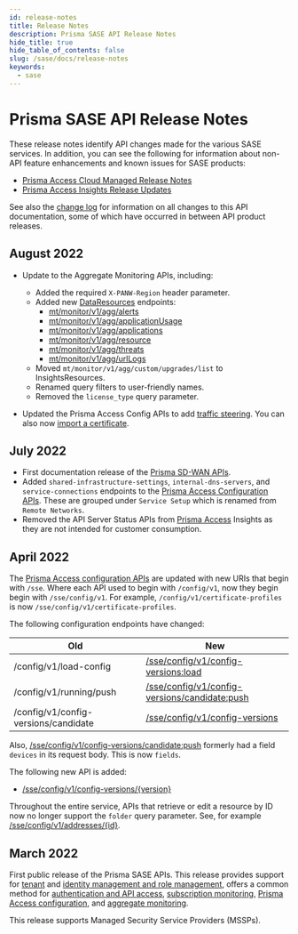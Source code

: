 ```yaml
---
id: release-notes
title: Release Notes
description: Prisma SASE API Release Notes
hide_title: true
hide_table_of_contents: false
slug: /sase/docs/release-notes
keywords:
  - sase
---
```


# Prisma SASE API Release Notes

These release notes identify API changes made for the various SASE services. In addition, you can
see the following for information about non-API feature enhancements and known issues for SASE products:

- [Prisma Access Cloud Managed Release Notes](https://docs.paloaltonetworks.com/prisma/prisma-access/prisma-access-cloud-managed-release-notes/release-information)
- [Prisma Access Insights Release Updates](https://docs.paloaltonetworks.com/prisma/prisma-access/prisma-access-insights/insights/app-updates)

See also the [change log](/sase/docs/release-notes/changelog) for information on all changes to this API documentation, some of which have
occurred in between API product releases.

## August 2022

- Update to the Aggregate Monitoring APIs, including:

  - Added the required `X-PANW-Region` header parameter.
  - Added new [DataResources](/sase/api/mt-monitor/data-resource-api) endpoints:
    - [mt/monitor/v1/agg/alerts](/sase/api/mt-monitor/post-mt-monitor-v-1-agg-alerts)
    - [mt/monitor/v1/agg/applicationUsage](/sase/api/mt-monitor/post-mt-monitor-v-1-agg-applicationusage)
    - [mt/monitor/v1/agg/applications](/sase/api/mt-monitor/post-mt-monitor-v-1-agg-applications)
    - [mt/monitor/v1/agg/resource](/sase/api/mt-monitor/post-mt-monitor-v-1-agg-resource)
    - [mt/monitor/v1/agg/threats](/sase/api/mt-monitor/post-mt-monitor-v-1-agg-threats)
    - [mt/monitor/v1/agg/urlLogs](/sase/api/mt-monitor/post-mt-monitor-v-1-agg-url-summary)
  - Moved `mt/monitor/v1/agg/custom/upgrades/list` to InsightsResources.
  - Renamed query filters to user-friendly names.
  - Removed the `license_type` query parameter.

- Updated the Prisma Access Config APIs to add [traffic steering](/access/api/prisma-access-config/traffic-steering).
  You can also now [import a certificate](/access/api/prisma-access-config/post-sse-config-v-1-certificates).

## July 2022

- First documentation release of the [Prisma SD-WAN APIs](/sdwan/docs).
- Added `shared-infrastructure-settings`, `internal-dns-servers`, and `service-connections`
  endpoints to the [Prisma Access Configuration APIs](/access/api/prisma-access-config). These are
  grouped under `Service Setup` which is renamed from `Remote Networks`.
- Removed the API Server Status APIs from [Prisma Access](/access/api/insights/1.0/api-server-status-v-1) Insights as they are not intended for
  customer consumption.

## April 2022

The [Prisma Access configuration APIs](/sase/docs/prisma-access-config)
are updated with new URIs that begin with `/sse`. Where each API used to begin with `/config/v1`, now they begin
begin with `/sse/config/v1`. For example, `/config/v1/certificate-profiles` is now
`/sse/config/v1/certificate-profiles`.

The following configuration endpoints have changed:

| Old                                  | New                                                                                                                                  |
| ------------------------------------ | ------------------------------------------------------------------------------------------------------------------------------------ |
| /config/v1/load-config               | [/sse/config/v1/config-versions:load](/access/api/prisma-access-config/post-sse-config-v-1-config-versions-load)                     |
| /config/v1/running/push              | [/sse/config/v1/config-versions/candidate:push](/access/api/prisma-access-config/post-sse-config-v-1-config-versions-candidate-push) |
| /config/v1/config-versions/candidate | [/sse/config/v1/config-versions](/access/api/prisma-access-config/get-sse-config-v-1-config-versions)                                |

Also, [/sse/config/v1/config-versions/candidate:push](/access/api/prisma-access-config/post-sse-config-v-1-config-versions-candidate-push)
formerly had a field `devices` in its request body. This is now `fields`.

The following new API is added:

- [/sse/config/v1/config-versions/{version}](/access/api/prisma-access-config/get-sse-config-v-1-config-versions-version)

Throughout the entire service, APIs that retrieve or edit a resource by ID now no longer support the
`folder` query parameter. See, for example [/sse/config/v1/addresses/{id}](/access/api/prisma-access-config/get-sse-config-v-1-addresses).

## March 2022

First public release of the Prisma SASE APIs. This release provides support for
[tenant](/sase/docs/tenant-service-groups) and
[identity management and role management](/sase/docs/roles),
offers a common method for
[authentication and API access](/sase/docs/api-call),
[subscription monitoring](/sase/api/subscription/subscription-service),
[Prisma Access configuration](/sase/docs/prisma-access-config),
and [aggregate monitoring](/sase/docs/mt-monitor).

This release supports Managed Security Service Providers (MSSPs).
